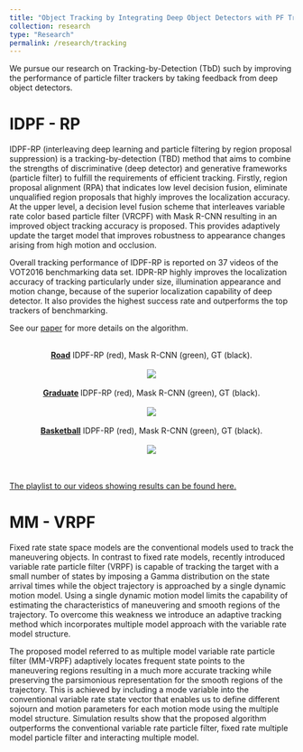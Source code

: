 ```yaml
---
title: "Object Tracking by Integrating Deep Object Detectors with PF Trackers "
collection: research
type: "Research"
permalink: /research/tracking
---
```


We pursue our research on Tracking-by-Detection (TbD) such by improving the performance of particle filter trackers by taking feedback from deep object detectors. 


IDPF - RP
======

IDPF-RP (interleaving deep learning and particle filtering by region proposal suppression) is a tracking-by-detection (TBD) method that aims to combine the strengths of discriminative (deep detector) and generative frameworks (particle filter) to fulfill the requirements of efficient tracking. Firstly, region proposal alignment (RPA) that indicates low level decision fusion, eliminate unqualified region proposals that highly improves the localization accuracy. At the upper level, a decision level fusion scheme that interleaves variable rate color based particle filter (VRCPF) with Mask R-CNN resulting in an improved object tracking accuracy is proposed. This provides adaptively update the target model that improves robustness to appearance changes arising from high motion and occlusion.

 

Overall tracking performance of IDPF-RP is reported on 37 videos of the VOT2016 benchmarking data set.  IDPR-RP highly improves the localization accuracy of tracking particularly under size, illumination appearance and motion change, because of the superior localization capability of deep detector. It also provides the highest success rate and outperforms the top trackers of benchmarking.

See our [paper](https://www.sciencedirect.com/science/article/pii/S1051200418306419) for more details on the algorithm.

<p align="center">
 <br>
   <strong><a href="https://www.youtube.com/watch?v=dSP68YNG11k&t=0s&list=PLMzonaXew-57RYoqFr4-sGbkdnUkHnqg3&index=3">Road</a></strong>
 IDPF-RP (red), Mask R-CNN (green), GT (black).
 <br/>
 <br/>
  <a href="https://www.youtube.com/watch?v=dSP68YNG11k&t=0s&list=PLMzonaXew-57RYoqFr4-sGbkdnUkHnqg3&index=3">
  <img src="road.gif">
 </a>
 <br/>
 <br/>
   <strong><a href="https://www.youtube.com/watch?v=Y749zJCZFH0&t=0s&list=PLMzonaXew-57RYoqFr4-sGbkdnUkHnqg3&index=21">Graduate</a>
 </strong>
 IDPF-RP (red), Mask R-CNN (green), GT (black).
 <br/>
 <br/>
 <a href="https://www.youtube.com/watch?v=Y749zJCZFH0&t=0s&list=PLMzonaXew-57RYoqFr4-sGbkdnUkHnqg3&index=21">
  <img src="graduate.gif">
 </a>
 <br/>
 <br/>
  <strong><a href="https://www.youtube.com/watch?v=sRSnp5G7Gn8&list=PLMzonaXew-57RYoqFr4-sGbkdnUkHnqg3&index=29">Basketball</a></strong>
 IDPF-RP (red), Mask R-CNN (green), GT (black).
 <br/>
 <br/>
 <a href="https://www.youtube.com/watch?v=sRSnp5G7Gn8&list=PLMzonaXew-57RYoqFr4-sGbkdnUkHnqg3&index=29">
  <img src="basketball.gif">
 </a>
 <br/>
  <br><br>
</p>

[The playlist to our videos showing results can be found here.](https://www.youtube.com/playlist?list=PLMzonaXew-57RYoqFr4-sGbkdnUkHnqg3 "Youtube Playlist")



MM - VRPF
======

Fixed rate state space models are the conventional models used to track the maneuvering objects.
In contrast to fixed rate models, recently introduced variable rate particle filter (VRPF) is capable
of tracking the target with a small number of states by imposing a Gamma distribution on the state
arrival times while the object trajectory is approached by a single dynamic motion model. Using a
single dynamic motion model limits the capability of estimating the characteristics of maneuvering
and smooth regions of the trajectory. To overcome this weakness we introduce an adaptive tracking
method which incorporates multiple model approach with the variable rate model structure.

The proposed model referred to as multiple model variable rate particle filter (MM-VRPF) adaptively locates frequent
state points to the maneuvering regions resulting in a much more accurate tracking while preserving the
parsimonious representation for the smooth regions of the trajectory. This is achieved by including a mode
variable into the conventional variable rate state vector that enables us to define different sojourn and
motion parameters for each motion mode using the multiple model structure. Simulation results show that the
proposed algorithm outperforms the conventional variable rate particle filter, fixed rate multiple model
particle filter and interacting multiple model.
